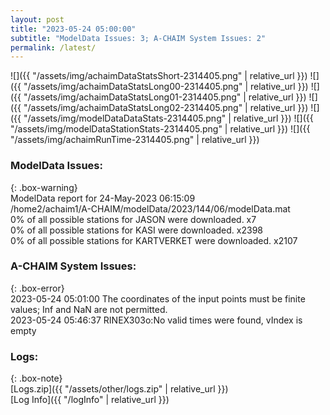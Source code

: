 ```yaml
---
layout: post
title: "2023-05-24 05:00:00"
subtitle: "ModelData Issues: 3; A-CHAIM System Issues: 2"
permalink: /latest/
---
```


![]({{ "/assets/img/achaimDataStatsShort-2314405.png" | relative_url }})
![]({{ "/assets/img/achaimDataStatsLong00-2314405.png" | relative_url }})
![]({{ "/assets/img/achaimDataStatsLong01-2314405.png" | relative_url }})
![]({{ "/assets/img/achaimDataStatsLong02-2314405.png" | relative_url }})
![]({{ "/assets/img/modelDataDataStats-2314405.png" | relative_url }})
![]({{ "/assets/img/modelDataStationStats-2314405.png" | relative_url }})
![]({{ "/assets/img/achaimRunTime-2314405.png" | relative_url }})


### ModelData Issues:  
  
{: .box-warning}  
 ModelData report for 24-May-2023 06:15:09   
 /home2/achaim1/A-CHAIM/modelData/2023/144/06/modelData.mat   
 0% of all possible stations for JASON were downloaded. x7   
 0% of all possible stations for KASI were downloaded. x2398   
 0% of all possible stations for KARTVERKET were downloaded. x2107   
  
### A-CHAIM System Issues:  
  
{: .box-error}  
2023-05-24 05:01:00 The coordinates of the input points must be finite values; Inf and NaN are not permitted.  
2023-05-24 05:46:37 RINEX303o:No valid times were found, vIndex is empty  

### Logs:  
  
{: .box-note}  
[Logs.zip]({{ "/assets/other/logs.zip" | relative_url }})  
[Log Info]({{ "/logInfo" | relative_url }})  
